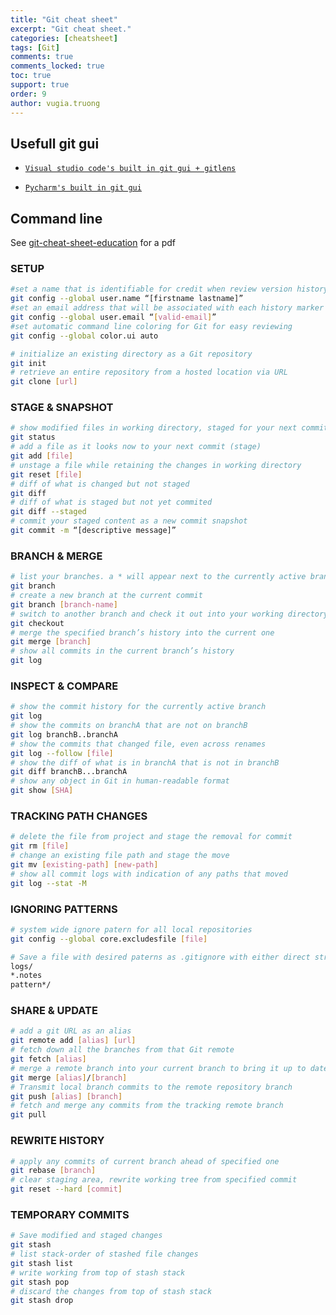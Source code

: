 ```yaml
---
title: "Git cheat sheet"
excerpt: "Git cheat sheet."
categories: [cheatsheet]
tags: [Git]
comments: true
comments_locked: true
toc: true
support: true
order: 9
author: vugia.truong
---
```


## Usefull git gui

* [`Visual studio code's built in git gui + gitlens`](https://gitlens.amod.io/#features)

* [`Pycharm's built in git gui`](https://www.jetbrains.com/pycharm/)

## Command line

See [git-cheat-sheet-education](https://education.github.com/git-cheat-sheet-education.pdf) for a pdf

### SETUP

```bash
#set a name that is identifiable for credit when review version history
git config --global user.name “[firstname lastname]”
#set an email address that will be associated with each history marker
git config --global user.email “[valid-email]”
#set automatic command line coloring for Git for easy reviewing
git config --global color.ui auto

# initialize an existing directory as a Git repository
git init
# retrieve an entire repository from a hosted location via URL
git clone [url]
```

### STAGE & SNAPSHOT

```bash
# show modified files in working directory, staged for your next commit
git status
# add a file as it looks now to your next commit (stage)
git add [file]
# unstage a file while retaining the changes in working directory
git reset [file]
# diff of what is changed but not staged
git diff
# diff of what is staged but not yet commited
git diff --staged
# commit your staged content as a new commit snapshot
git commit -m “[descriptive message]”
```

### BRANCH & MERGE

```bash
# list your branches. a * will appear next to the currently active branch
git branch
# create a new branch at the current commit
git branch [branch-name]
# switch to another branch and check it out into your working directory
git checkout
# merge the specified branch’s history into the current one
git merge [branch]
# show all commits in the current branch’s history
git log
```

### INSPECT & COMPARE
```bash
# show the commit history for the currently active branch
git log
# show the commits on branchA that are not on branchB
git log branchB..branchA
# show the commits that changed file, even across renames
git log --follow [file]
# show the diff of what is in branchA that is not in branchB
git diff branchB...branchA
# show any object in Git in human-readable format
git show [SHA]
```

### TRACKING PATH CHANGES
```bash
# delete the file from project and stage the removal for commit
git rm [file]
# change an existing file path and stage the move
git mv [existing-path] [new-path]
# show all commit logs with indication of any paths that moved
git log --stat -M
```

### IGNORING PATTERNS
```bash
# system wide ignore patern for all local repositories
git config --global core.excludesfile [file]

# Save a file with desired paterns as .gitignore with either direct string matches or wildcard globs.
logs/
*.notes
pattern*/
```

### SHARE & UPDATE
```bash
# add a git URL as an alias
git remote add [alias] [url]
# fetch down all the branches from that Git remote
git fetch [alias]
# merge a remote branch into your current branch to bring it up to date
git merge [alias]/[branch]
# Transmit local branch commits to the remote repository branch
git push [alias] [branch]
# fetch and merge any commits from the tracking remote branch
git pull
```

### REWRITE HISTORY
```bash
# apply any commits of current branch ahead of specified one
git rebase [branch]
# clear staging area, rewrite working tree from specified commit
git reset --hard [commit]
```

### TEMPORARY COMMITS
```bash
# Save modified and staged changes
git stash
# list stack-order of stashed file changes
git stash list
# write working from top of stash stack
git stash pop
# discard the changes from top of stash stack
git stash drop
```